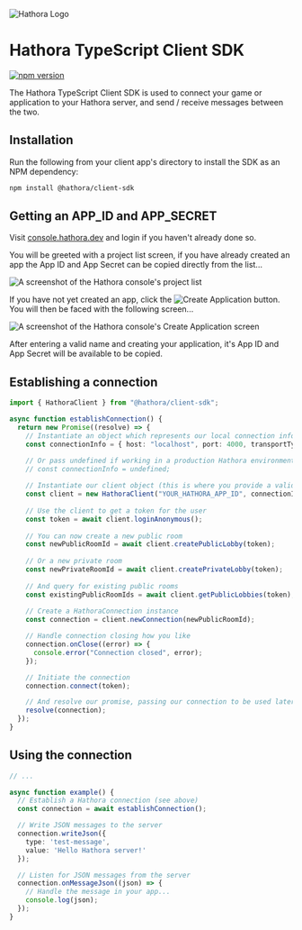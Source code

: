 ![Hathora Logo](https://user-images.githubusercontent.com/7004280/223056895-c16419d2-2b91-4013-82f0-7616c84d31b7.svg)

# Hathora TypeScript Client SDK

<a href="https://www.npmjs.com/package/@hathora/client-sdk"><img src="https://badge.fury.io/js/@hathora%2Fclient-sdk.svg" alt="npm version"></a>

The Hathora TypeScript Client SDK is used to connect your game or application to your Hathora server, and send / receive messages between the two.

## Installation

Run the following from your client app's directory to install the SDK as an NPM dependency:

```bash
npm install @hathora/client-sdk
```

## Getting an APP_ID and APP_SECRET

Visit [console.hathora.dev](https://console.hathora.dev/) and login if you haven't already done so.

You will be greeted with a project list screen, if you have already created an app the App ID and App Secret can be copied directly from the list...

![A screenshot of the Hathora console's project list](https://user-images.githubusercontent.com/7004280/223693106-b7660e2c-20bd-478d-9c68-a23440568526.png)

If you have not yet created an app, click the ![Create Application](https://user-images.githubusercontent.com/7004280/223693408-6dc39d4e-f06c-476a-b082-7592c70ff578.png) button. You will then be faced with the following screen...

![A screenshot of the Hathora console's Create Application screen](https://user-images.githubusercontent.com/7004280/223693567-9c24509f-c608-4525-be3d-4254c8e1b6d8.png)

After entering a valid name and creating your application, it's App ID and App Secret will be available to be copied.

## Establishing a connection

```ts
import { HathoraClient } from "@hathora/client-sdk";

async function establishConnection() {
  return new Promise((resolve) => {
    // Instantiate an object which represents our local connection info...
    const connectionInfo = { host: "localhost", port: 4000, transportType: "tcp" as const };

    // Or pass undefined if working in a production Hathora environment
    // const connectionInfo = undefined;
  
    // Instantiate our client object (this is where you provide a valid Hathora APP_ID, which here is being passed via an environment variable)
    const client = new HathoraClient("YOUR_HATHORA_APP_ID", connectionInfo);
  
    // Use the client to get a token for the user
    const token = await client.loginAnonymous();
  
    // You can now create a new public room
    const newPublicRoomId = await client.createPublicLobby(token);
  
    // Or a new private room
    const newPrivateRoomId = await client.createPrivateLobby(token);
  
    // And query for existing public rooms
    const existingPublicRoomIds = await client.getPublicLobbies(token);
  
    // Create a HathoraConnection instance
    const connection = client.newConnection(newPublicRoomId);

    // Handle connection closing how you like
    connection.onClose((error) => {
      console.error("Connection closed", error);
    });

    // Initiate the connection
    connection.connect(token);

    // And resolve our promise, passing our connection to be used later...
    resolve(connection);
  });
}
```

## Using the connection

```ts
// ...

async function example() {
  // Establish a Hathora connection (see above)
  const connection = await establishConnection();

  // Write JSON messages to the server
  connection.writeJson({
    type: 'test-message',
    value: 'Hello Hathora server!'
  });

  // Listen for JSON messages from the server
  connection.onMessageJson((json) => {
    // Handle the message in your app...
    console.log(json);
  });
}
```
